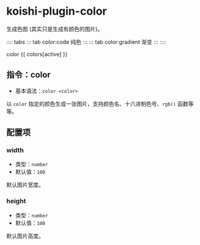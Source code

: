 # koishi-plugin-color

生成色图 (其实只是生成有颜色的图片)。

:::: tabs
::: tab color:code 纯色
:::
::: tab color:gradient 渐变
:::
::::

<chat-panel>
<chat-message nickname="Alice">color {{ colors[active] }}</chat-message>
<chat-message nickname="Koishi">
<div :style="`width: 100px; height: 100px; background: ${colors[active]};`"></div>
</chat-message>
</chat-panel>

<script lang="ts" setup>
import { useActiveTab } from '@cordisjs/vitepress/client'
const colors = {
  'color:code': '#66ccff',
  'color:gradient': 'linear-gradient(-30deg, #fc6076 0%, #ff9a44 100%)',
}
const active = useActiveTab(Object.keys(colors))
</script>

## 指令：color

- 基本语法：`color <color>`

以 `color` 指定的颜色生成一张图片，支持颜色名、十六进制色号、`rgb()` 函数等等。

## 配置项

### width

- 类型：`number`
- 默认值：`100`

默认图片宽度。

### height

- 类型：`number`
- 默认值：`100`

默认图片高度。
